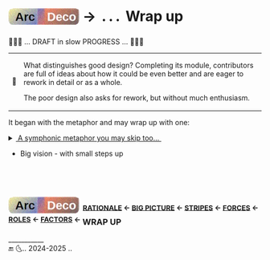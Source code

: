# <sub>[![Arc Deco.](../../../../_rsc/_img/ArcDeco/ArcDeco-bar-h33px_rounded.png)](../../README.md)</sub> &rarr; &thinsp;.&thinsp;.&thinsp;.&thinsp; Wrap up

🚧🚧🚧 ... DRAFT in slow PROGRESS ... 🚧🚧🚧

<table align="center"><tr></tr><tr><td>💬</td><td>
 
What distinguishes good design? Completing its module, contributors are full of ideas about how it could be even better and are eager to rework in detail or as a whole.

The poor design also asks for rework, but without much enthusiasm.

</td></tr></table>

It began with the metaphor and may wrap up with one:

<details><summary><ins>&nbsp;A symphonic metaphor you may skip too...&nbsp;</ins></summary>

The composer and conductor may or not play one or two instruments, rarely a few, but never some.

\___________</details>


+ Big vision - with small steps up

  ## &nbsp;

### [![Arc Deco.](../../../../_rsc/_img/ArcDeco/ArcDeco-bar-h33px_rounded.png)](../../README.md) <sup>&nbsp;[RATIONALE](../01.Rationale/README.md) &larr; [BIG&nbsp;PICTURE](../02.BigPict/README.md) &larr; [STRIPES](../03.Stripes/README.md) &larr; [FORCES](../04.Forces/README.md) &larr; [ROLES](../05.Roles/README.md) &larr; [FACTORS](../06.Factors/README.md) &larr;</sup> **WRAP&nbsp;UP**

\___________\
🔚 🌜.. 2024-2025 ..

